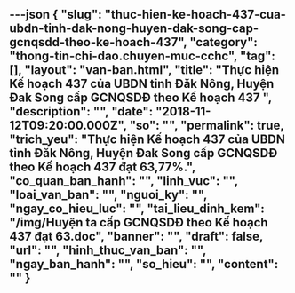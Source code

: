 ---json
{
    "slug": "thuc-hien-ke-hoach-437-cua-ubdn-tinh-dak-nong-huyen-dak-song-cap-gcnqsdd-theo-ke-hoach-437",
    "category": "thong-tin-chi-dao.chuyen-muc-cchc",
    "tag": [],
    "layout": "van-ban.html",
    "title": "Thực hiện Kế hoạch 437 của UBDN tỉnh Đăk Nông, Huyện Đak Song cấp GCNQSDĐ theo Kế hoạch 437 ",
    "description": "",
    "date": "2018-11-12T09:20:00.000Z",
    "so": "",
    "permalink": true,
    "trich_yeu": "Thực hiện Kế hoạch 437 của UBDN tỉnh Đăk Nông, Huyện Đak Song cấp GCNQSDĐ theo Kế hoạch 437 đạt 63,77%.",
    "co_quan_ban_hanh": "",
    "linh_vuc": "",
    "loai_van_ban": "",
    "nguoi_ky": "",
    "ngay_co_hieu_luc": "",
    "tai_lieu_dinh_kem": "/img/Huyện ta cấp GCNQSDĐ theo Kế hoạch 437 đạt 63.doc",
    "banner": "",
    "draft": false,
    "url": "",
    "hinh_thuc_van_ban": "",
    "ngay_ban_hanh": "",
    "so_hieu": "",
    "__content__": ""
}
---
